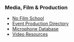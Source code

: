 ### **Media, Film & Production**

- [No Film School](https://nofilmschool.com/)
- [Event Production Directory](http://www.epdweb.com/)
- [Microphone Database](http://recordinghacks.com/microphones)
- [Video Resources](https://www.pierrehenrypauly.com/database)